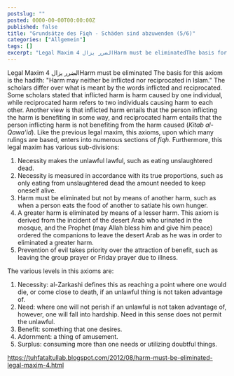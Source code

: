 ```yaml
---
postslug: ""
posted: 0000-00-00T00:00:00Z
published: false
title: "Grundsätze des Fiqh - Schäden sind abzuwenden (5/6)"
categories: ["Allgemein"]
tags: []
excerpt: "Legal Maxim 4 الضرر يزالHarm must be eliminatedThe basis for this axiom is the hadith: \"Harm may n..."
---
```


Legal Maxim 4 الضرر يزالHarm must be eliminated
The basis for this axiom is the hadith: "Harm may neither be inflicted nor reciprocated in Islam." The scholars differ over what is meant by the words inflicted and reciprocated. Some scholars stated that inflicted harm is harm caused by one individual, while reciprocated harm refers to two individuals causing harm to each other. Another view is that inflicted harm entails that the person inflicting the harm is benefiting in some way, and reciprocated harm entails that the person inflicting harm is not benefiting from the harm caused (_Kitab al-Qawa'id_).
Like the previous legal maxim, this axioms, upon which many rulings are based, enters into numerous sections of _fiqh_. Furthermore, this legal maxim has various sub-divisions:

1. Necessity makes the unlawful lawful, such as eating unslaughtered dead.
2. Necessity is measured in accordance with its true proportions, such as only eating from unslaughtered dead the amount needed to keep oneself alive.
3. Harm must be eliminated but not by means of another harm, such as when a person eats the food of another to satiate his own hunger.
4. A greater harm is eliminated by means of a lesser harm. This axiom is derived from the incident of the desert Arab who urinated in the mosque, and the Prophet (may Allah bless him and give him peace) ordered the companions to leave the desert Arab as he was in order to eliminated a greater harm. 
5. Prevention of evil takes priority over the attraction of benefit, such as leaving the group prayer or Friday prayer due to illness.

The various levels in this axioms are:

1. Necessity: al-Zarkashi defines this as reaching a point where one would die, or come close to death, if an unlawful thing is not taken advantage of.
2. Need: where one will not perish if an unlawful is not taken advantage of, however, one will fall into hardship. Need in this sense does not permit the unlawful.
3. Benefit: something that one desires.
4. Adornment: a thing of amusement.
5. Surplus: consuming more than one needs or utilizing doubtful things.

https://tuhfataltullab.blogspot.com/2012/08/harm-must-be-eliminated-legal-maxim-4.html